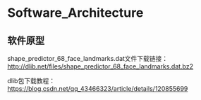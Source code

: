 # Software_Architecture

## 软件原型

shape_predictor_68_face_landmarks.dat文件下载链接：
http://dlib.net/files/shape_predictor_68_face_landmarks.dat.bz2

dlib包下载教程：
https://blog.csdn.net/qq_43466323/article/details/120855699
